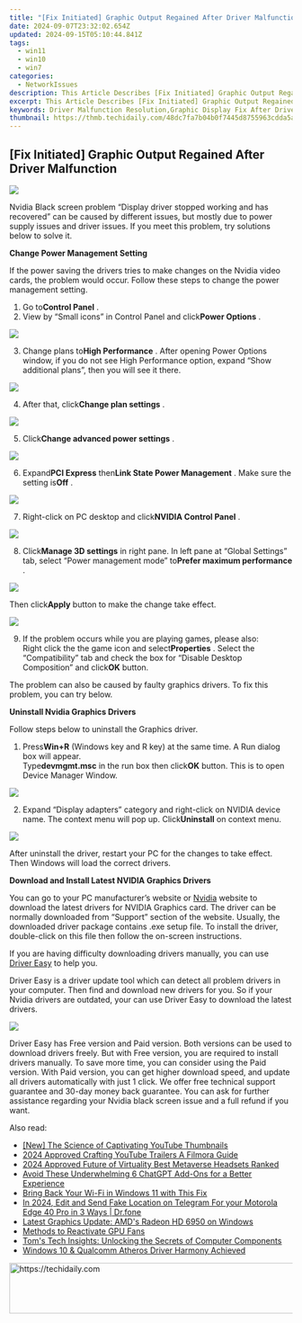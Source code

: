 ```yaml
---
title: "[Fix Initiated] Graphic Output Regained After Driver Malfunction"
date: 2024-09-07T23:32:02.654Z
updated: 2024-09-15T05:10:44.841Z
tags:
  - win11
  - win10
  - win7
categories:
  - NetworkIssues
description: This Article Describes [Fix Initiated] Graphic Output Regained After Driver Malfunction
excerpt: This Article Describes [Fix Initiated] Graphic Output Regained After Driver Malfunction
keywords: Driver Malfunction Resolution,Graphic Display Fix After Driver Issue,Recover Lost Graphical Output,Fixing Malfunctioning Drivers for Graphic Output,Restore Display After Driver Failure,Graphical Issue Due to Driver Malfunction,Solving Graphic Output Errors After Driver Crash
thumbnail: https://thmb.techidaily.com/48dc7fa7b04b0f7445d8755963cdda5ac93794a2c8dd3de60bc0fcf279454931.jpg
---
```


## [Fix Initiated] Graphic Output Regained After Driver Malfunction

![](https://images.drivereasy.com/wp-content/uploads/2016/05/display-driver-stopped-responding-and-has-recovered.jpg)

 Nvidia Black screen problem “Display driver stopped working and has recovered” can be caused by different issues, but mostly due to power supply issues and driver issues. If you meet this problem, try solutions below to solve it.

**Change Power Management Setting**

 If the power saving the drivers tries to make changes on the Nvidia video cards, the problem would occur. Follow these steps to change the power management setting.

 1) Go to**Control Panel** .
 2) View by “Small icons” in Control Panel and click**Power Options** .

![](https://images.drivereasy.com/wp-content/uploads/2016/05/img_573c08bd0f6aa.png)

 3) Change plans to**High Performance** . After opening Power Options window, if you do not see High Performance option, expand “Show additional plans”, then you will see it there.

![](https://images.drivereasy.com/wp-content/uploads/2016/05/img_573c09e3a2aee.png)

 4) After that, click**Change plan settings** .

![](https://images.drivereasy.com/wp-content/uploads/2016/05/img_573c0a4a70cf0.png)

 5) Click**Change advanced power settings** .

![](https://images.drivereasy.com/wp-content/uploads/2016/05/img_573c0ab3594da.png)

 6) Expand**PCI Express** then**Link State Power Management** . Make sure the setting is**Off** .

![](https://images.drivereasy.com/wp-content/uploads/2016/05/img_573c0bc516efb.png)

 7) Right-click on PC desktop and click**NVIDIA Control Panel** .

![](https://images.drivereasy.com/wp-content/uploads/2016/05/img_573c0c35ec296.png)

 8) Click**Manage 3D settings** in right pane. In left pane at “Global Settings” tab, select “Power management mode” to**Prefer maximum performance** .

![](https://images.drivereasy.com/wp-content/uploads/2016/05/img_573c0cc228eef.png)

 Then click**Apply** button to make the change take effect.

![](https://images.drivereasy.com/wp-content/uploads/2016/05/img_573c0fb7ef6a4.png)

 9) If the problem occurs while you are playing games, please also:  
 Right click the the game icon and select**Properties** . Select the “Compatibility” tab and check the box for “Disable Desktop Composition” and click**OK** button.

 The problem can also be caused by faulty graphics drivers. To fix this problem, you can try below.

**Uninstall Nvidia Graphics Drivers**

Follow steps below to uninstall the Graphics driver.

 1) Press**Win+R** (Windows key and R key) at the same time. A Run dialog box will appear.  
 Type**devmgmt.msc** in the run box then click**OK** button. This is to open Device Manager Window.

![](https://images.drivereasy.com/wp-content/uploads/2016/05/img_573c18aa82678.png)

 2) Expand “Display adapters” category and right-click on NVIDIA device name. The context menu will pop up. Click**Uninstall** on context menu.

![](https://images.drivereasy.com/wp-content/uploads/2016/05/img_573c18d4267ba.png)

 After uninstall the driver, restart your PC for the changes to take effect. Then Windows will load the correct drivers.

**Download and Install Latest NVIDIA Graphics Drivers**

 You can go to your PC manufacturer’s website or [Nvidia](https://tools.techidaily.com/drivereasy/download/) website to download the latest drivers for NVIDIA Graphics card. The driver can be normally downloaded from “Support” section of the website. Usually, the downloaded driver package contains .exe setup file. To install the driver, double-click on this file then follow the on-screen instructions.

 If you are having difficulty downloading drivers manually, you can use [Driver Easy](https://tools.techidaily.com/drivereasy/download/) to help you.

 Driver Easy is a driver update tool which can detect all problem drivers in your computer. Then find and download new drivers for you. So if your Nvidia drivers are outdated, your can use Driver Easy to download the latest drivers.

![](https://images.drivereasy.com/wp-content/uploads/2017/04/img_58ef1551ce774.jpg)

 Driver Easy has Free version and Paid version. Both versions can be used to download drivers freely. But with Free version, you are required to install drivers manually. To save more time, you can consider using the Paid version. With Paid version, you can get higher download speed, and update all drivers automatically with just 1 click. We offer free technical support guarantee and 30-day money back guarantee. You can ask for further assistance regarding your Nvidia black screen issue and a full refund if you want.

<ins class="adsbygoogle"
     style="display:block"
     data-ad-format="autorelaxed"
     data-ad-client="ca-pub-7571918770474297"
     data-ad-slot="1223367746"></ins>

<ins class="adsbygoogle"
     style="display:block"
     data-ad-client="ca-pub-7571918770474297"
     data-ad-slot="8358498916"
     data-ad-format="auto"
     data-full-width-responsive="true"></ins>

<span class="atpl-alsoreadstyle">Also read:</span>
<div><ul>
<li><a href="https://facebook-video-footage.techidaily.com/new-the-science-of-captivating-youtube-thumbnails/"><u>[New] The Science of Captivating YouTube Thumbnails</u></a></li>
<li><a href="https://youtube-lab.techidaily.com/approved-crafting-youtube-trailers-a-filmora-guide/"><u>2024 Approved Crafting YouTube Trailers A Filmora Guide</u></a></li>
<li><a href="https://some-knowledge.techidaily.com/2024-approved-future-of-virtuality-best-metaverse-headsets-ranked/"><u>2024 Approved Future of Virtuality Best Metaverse Headsets Ranked</u></a></li>
<li><a href="https://tech-hub.techidaily.com/avoid-these-underwhelming-6-chatgpt-add-ons-for-a-better-experience/"><u>Avoid These Underwhelming 6 ChatGPT Add-Ons for a Better Experience</u></a></li>
<li><a href="https://network-issues.techidaily.com/bring-back-your-wi-fi-in-windows-11-with-this-fix/"><u>Bring Back Your Wi-Fi in Windows 11 with This Fix</u></a></li>
<li><a href="https://location-social.techidaily.com/in-2024-edit-and-send-fake-location-on-telegram-for-your-motorola-edge-40-pro-in-3-ways-drfone-by-drfone-virtual-android/"><u>In 2024, Edit and Send Fake Location on Telegram For your Motorola Edge 40 Pro in 3 Ways | Dr.fone</u></a></li>
<li><a href="https://network-issues.techidaily.com/latest-graphics-update-amds-radeon-hd-6950-on-windows/"><u>Latest Graphics Update: AMD's Radeon HD 6950 on Windows</u></a></li>
<li><a href="https://network-issues.techidaily.com/methods-to-reactivate-gpu-fans/"><u>Methods to Reactivate GPU Fans</u></a></li>
<li><a href="https://hardware-help.techidaily.com/toms-tech-insights-unlocking-the-secrets-of-computer-components/"><u>Tom's Tech Insights: Unlocking the Secrets of Computer Components</u></a></li>
<li><a href="https://network-issues.techidaily.com/windows-10-and-qualcomm-atheros-driver-harmony-achieved/"><u>Windows 10 & Qualcomm Atheros Driver Harmony Achieved</u></a></li>
</ul></div>

<!-- affiliate ads begin -->
<a href="https://ephamedtechinc.pxf.io/c/5597632/2136620/26400" target="_top" id="2136620">
  <img src="//a.impactradius-go.com/display-ad/26400-2136620" border="0" alt="https://techidaily.com" width="728" height="90"/>
</a>
<img height="0" width="0" src="https://ephamedtechinc.pxf.io/i/5597632/2136620/26400" style="position:absolute;visibility:hidden;" border="0" />
<!-- affiliate ads end -->

